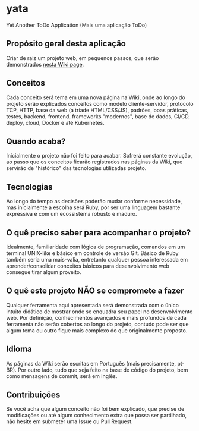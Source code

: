 # yata
Yet Another ToDo Application (Mais uma aplicação ToDo)

## Propósito geral desta aplicação
Criar de raiz um projeto web, em pequenos passos, que serão demonstrados [nesta Wiki page](https://github.com/leandronsp/yata/wiki).

## Conceitos
Cada conceito será tema em uma nova página na Wiki, onde ao longo do projeto serão explicados conceitos como modelo cliente-servidor, protocolo TCP, HTTP, base da web (a tríade HTML/CSS/JS), padrões, boas práticas, testes, backend, frontend, frameworks "modernos", base de dados, CI/CD, deploy, cloud, Docker e até Kubernetes.

## Quando acaba?
Inicialmente o projeto não foi feito para acabar. Sofrerá constante evolução, ao passo que os conceitos ficarão registrados nas páginas da Wiki, que servirão de "histórico" das tecnologias utilizadas projeto. 

## Tecnologias
Ao longo do tempo as decisões poderão mudar conforme necessidade, mas inicialmente a escolha será Ruby, por ser uma linguagem bastante expressiva e com um ecossistema robusto e maduro.

## O quê preciso saber para acompanhar o projeto?
Idealmente, familiaridade com lógica de programação, comandos em um terminal UNIX-like e básico em controle de versão Git. Básico de Ruby também seria uma mais-valia, entretanto qualquer pessoa interessada em aprender/consolidar conceitos básicos para desenvolvimento web consegue tirar algum proveito. 

## O quê este projeto NÃO se compromete a fazer
Qualquer ferramenta aqui apresentada será demonstrada com o único intuito didático de mostrar onde se  enquadra seu papel no desenvolvimento web. Por definição, conhecimentos avançados e mais profundos de cada ferramenta não serão cobertos ao longo do projeto, contudo pode ser que algum tema ou outro fique mais complexo do que originalmente proposto. 

## Idioma
As páginas da Wiki serão escritas em Português (mais precisamente, pt-BR). Por outro lado, tudo que seja feito na base de código do projeto, bem como mensagens de commit, será em inglês. 

## Contribuições
Se você acha que algum conceito não foi bem explicado, que precise de modificações ou até algum conhecimento extra que possa ser partilhado, não hesite em submeter uma Issue ou Pull Request. 
